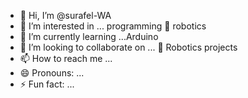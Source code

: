 - 👋 Hi, I’m @surafel-WA
- 👀 I’m interested in ... programming 🤖 robotics
- 🌱 I’m currently learning ...Arduino 
- 💞️ I’m looking to collaborate on ... 🤖 Robotics projects 
- 📫 How to reach me ...
- 😄 Pronouns: ...
- ⚡ Fun fact: ...

<!---
surafel-WA/surafel-WA is a ✨ special ✨ repository because its `README.md` (this file) appears on your GitHub profile.
You can click the Preview link to take a look at your changes.
--->
